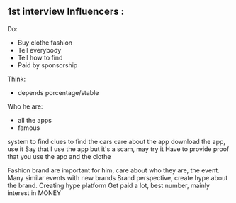 ## 1st interview Influencers :

Do:

-   Buy clothe fashion
-   Tell everybody
-   Tell how to find
-   Paid by sponsorship

Think:

-   depends porcentage/stable

Who he are:

-   all the apps
-   famous

system to find clues to find the cars
care about the app
download the app, use it
Say that I use the app but it's a scam, may try it
Have to provide proof that you use the app and the clothe

Fashion brand are important for him, care about who they are, the event.
Many similar events with new brands
Brand perspective, create hype about the brand.
Creating hype platform
Get paid a lot, best number, mainly interest in MONEY
